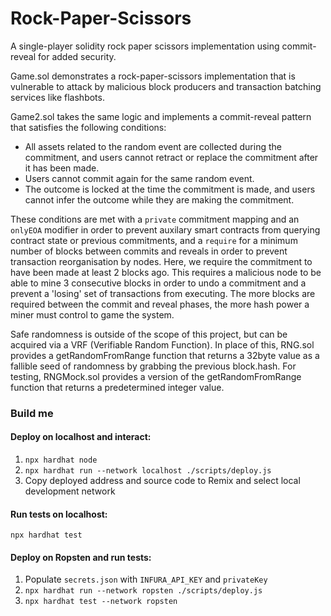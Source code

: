 # Rock-Paper-Scissors
A single-player solidity rock paper scissors implementation using commit-reveal for added security.

Game.sol demonstrates a rock-paper-scissors implementation that is vulnerable to attack by malicious block producers and transaction batching services like flashbots.

Game2.sol takes the same logic and implements a commit-reveal pattern that satisfies the following conditions:
- All assets related to the random event are collected during the commitment, and users cannot retract or replace the commitment after it has been made.
- Users cannot commit again for the same random event.
- The outcome is locked at the time the commitment is made, and users cannot infer the outcome while they are making the commitment. 

These conditions are met with a ``private`` commitment mapping and an ``onlyEOA`` modifier in order to prevent auxilary smart contracts from querying contract state or previous commitments, and a ``require`` for a minimum number of blocks between commits and reveals in order to prevent transaction reorganisation by nodes. Here, we require the commitment to have been made at least 2 blocks ago. 
This requires a malicious node to be able to mine 3 consecutive blocks in order to undo a commitment and a prevent a 'losing' set of transactions from executing. The more blocks are required between the commit and reveal phases, the more hash power a miner must control to game the system. 

Safe randomness is outside of the scope of this project, but can be acquired via a VRF (Verifiable Random Function). In place of this, RNG.sol provides a getRandomFromRange function that returns a 32byte value as a fallible seed of randomness by grabbing the previous block.hash. For testing, RNGMock.sol provides a version  of the getRandomFromRange function that returns a predetermined integer value.

### Build me

#### Deploy on localhost and interact:
1. ```npx hardhat node```
2. ```npx hardhat run --network localhost ./scripts/deploy.js```
3. Copy deployed address and source code to Remix and select local development network

#### Run tests on localhost:
```npx hardhat test```

#### Deploy on Ropsten and run tests:
1. Populate ``secrets.json`` with ``INFURA_API_KEY`` and ``privateKey``
2. ```npx hardhat run --network ropsten ./scripts/deploy.js```
3. ```npx hardhat test --network ropsten```
